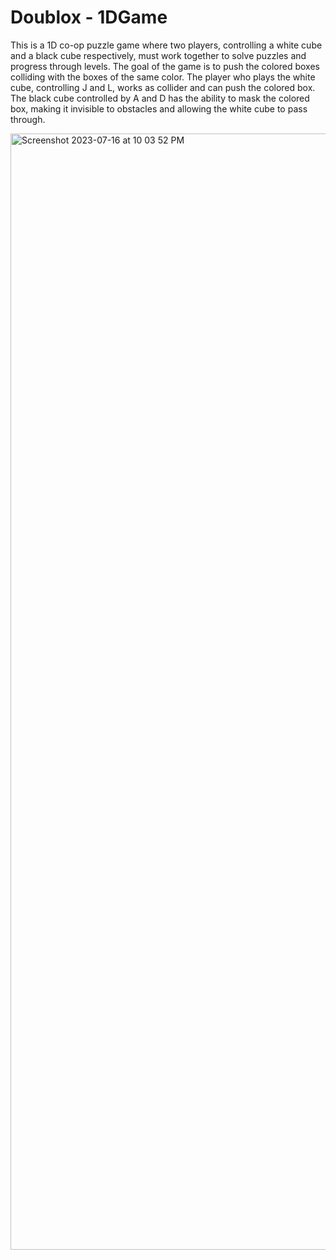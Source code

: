 # Doublox - 1DGame
This is a 1D co-op puzzle game where two players, controlling a white cube and a black cube respectively, must work together to solve puzzles and progress through levels. The goal of the game is to push the colored boxes colliding with the boxes of the same color.
The player who plays the white cube, controlling J and L, works as collider and can push the colored box. The black cube controlled by A and D has the ability to mask the colored box, making it invisible to obstacles and allowing the white cube to pass through.


<img width="1786" alt="Screenshot 2023-07-16 at 10 03 52 PM" src="https://github.com/ariaxxxi/Doublox_1DGame/assets/87568028/36762ffb-4f42-4ded-9e12-69b875ab9273">


